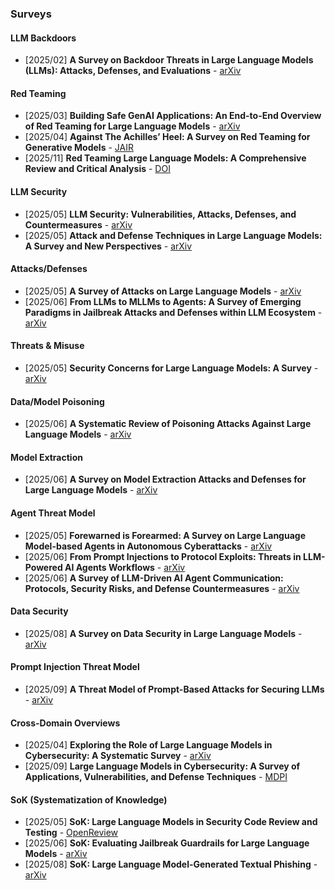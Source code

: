 ### Surveys 

#### LLM Backdoors
- [2025/02] **A Survey on Backdoor Threats in Large Language Models (LLMs): Attacks, Defenses, and Evaluations** - [arXiv](https://arxiv.org/abs/2502.05224)

#### Red Teaming
- [2025/03] **Building Safe GenAI Applications: An End-to-End Overview of Red Teaming for Large Language Models** - [arXiv](https://arxiv.org/abs/2503.01742)
- [2025/04] **Against The Achilles’ Heel: A Survey on Red Teaming for Generative Models** - [JAIR](https://www.jair.org/index.php/jair/article/view/17654)
- [2025/11] **Red Teaming Large Language Models: A Comprehensive Review and Critical Analysis** - [DOI](https://doi.org/10.1016/j.ipm.2025.104239)

#### LLM Security
- [2025/05] **LLM Security: Vulnerabilities, Attacks, Defenses, and Countermeasures** - [arXiv](https://arxiv.org/abs/2505.01177)
- [2025/05] **Attack and Defense Techniques in Large Language Models: A Survey and New Perspectives** - [arXiv](https://arxiv.org/abs/2505.00976)

#### Attacks/Defenses
- [2025/05] **A Survey of Attacks on Large Language Models** - [arXiv](https://arxiv.org/abs/2505.12567)
- [2025/06] **From LLMs to MLLMs to Agents: A Survey of Emerging Paradigms in Jailbreak Attacks and Defenses within LLM Ecosystem** - [arXiv](https://arxiv.org/abs/2506.15170)

#### Threats & Misuse
- [2025/05] **Security Concerns for Large Language Models: A Survey** - [arXiv](https://arxiv.org/abs/2505.18889)

#### Data/Model Poisoning
- [2025/06] **A Systematic Review of Poisoning Attacks Against Large Language Models** - [arXiv](https://arxiv.org/abs/2506.06518)

#### Model Extraction
- [2025/06] **A Survey on Model Extraction Attacks and Defenses for Large Language Models** - [arXiv](https://arxiv.org/abs/2506.22521)

#### Agent Threat Model
- [2025/05] **Forewarned is Forearmed: A Survey on Large Language Model-based Agents in Autonomous Cyberattacks** - [arXiv](https://arxiv.org/abs/2505.12786)
- [2025/06] **From Prompt Injections to Protocol Exploits: Threats in LLM-Powered AI Agents Workflows** - [arXiv](https://arxiv.org/abs/2506.23260)
- [2025/06] **A Survey of LLM-Driven AI Agent Communication: Protocols, Security Risks, and Defense Countermeasures** - [arXiv](https://arxiv.org/abs/2506.19676)

#### Data Security
- [2025/08] **A Survey on Data Security in Large Language Models** - [arXiv](https://arxiv.org/abs/2508.02312)

#### Prompt Injection Threat Model
- [2025/09] **A Threat Model of Prompt-Based Attacks for Securing LLMs** - [arXiv](https://arxiv.org/abs/2509.04615)

#### Cross-Domain Overviews
- [2025/04] **Exploring the Role of Large Language Models in Cybersecurity: A Systematic Survey** - [arXiv](https://arxiv.org/abs/2504.15622)
- [2025/09] **Large Language Models in Cybersecurity: A Survey of Applications, Vulnerabilities, and Defense Techniques** - [MDPI](https://www.mdpi.com/2673-2688/6/9/216)

#### SoK (Systematization of Knowledge)
- [2025/05] **SoK: Large Language Models in Security Code Review and Testing** - [OpenReview](https://openreview.net/forum?id=hMkoe4C44D)
- [2025/06] **SoK: Evaluating Jailbreak Guardrails for Large Language Models** - [arXiv](https://arxiv.org/abs/2506.10597)
- [2025/08] **SoK: Large Language Model-Generated Textual Phishing** - [arXiv](https://arxiv.org/abs/2508.21457)
